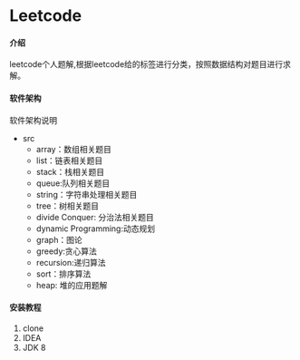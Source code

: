 # Leetcode

#### 介绍
leetcode个人题解,根据leetcode给的标签进行分类，按照数据结构对题目进行求解。

#### 软件架构
软件架构说明
- src
  - array：数组相关题目
  - list：链表相关题目
  - stack：栈相关题目
  - queue:队列相关题目
  - string：字符串处理相关题目
  - tree：树相关题目
  - divide Conquer: 分治法相关题目
  - dynamic Programming:动态规划
  - graph：图论
  - greedy:贪心算法
  - recursion:递归算法
  - sort：排序算法
  - heap: 堆的应用题解



#### 安装教程

1.  clone
2.  IDEA
3.  JDK 8